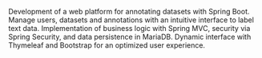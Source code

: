 Development of a web platform for annotating datasets with Spring Boot. Manage users, datasets and annotations with an intuitive interface to label text data. Implementation of business logic with Spring MVC, security via Spring Security, and data persistence in MariaDB. Dynamic interface with Thymeleaf and Bootstrap for an optimized user experience.
